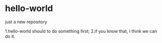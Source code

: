 # hello-world
just a new repository

1.hello-world should to do something first;
2.if you know that, I think we can do it.
